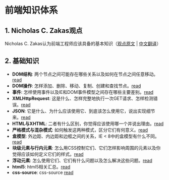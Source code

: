 # 前端知识体系

## 1. Nicholas C. Zakas观点

Nicholas C. Zakas认为前端工程师应该具备的基本知识（[观点原文](http://www.nczonline.net/blog/2010/01/05/interviewing-the-front-end-engineer/) | [中文翻译](http://www.cnblogs.com/yizuierguo/archive/2010/02/04/1663767.html)）

## 2. 基础知识

* __DOM结构__: 两个节点之间可能存在哪些关系以及如何在节点之间任意移动。[read](part1/DOM-structure)
* __DOM操作__: 怎样添加、删除、移动、复制、创建和查找节点。[read](part1/DOM-manipulation)
* __事件__: 怎样使用事件以及IE和DOM事件模型之间存在哪些主要差别。[read](part1/Event)
* __XMLHttpRequest__: 这是什么、怎样完整地执行一次GET请求、怎样检测错误。[read](part1/XMLHttpRequest)
* __JSON__: 它是什么、为什么应该使用它、到底该怎么使用它，说出实现细节来。[read](part1/JSON)
* __HTML与XHTML__: 二者有什么区别，你觉得应该使用哪一个并说出理由。[read](part1/XHTML-HTML)
* __严格模式与混杂模式__: 如何触发这两种模式，区分它们有何意义。[read](part1/浏览器模式)
* __盒模型__: 外边距、内边距和边框之间的关系，IE < 8中的盒模型有什么不同。[read](part1/Box)
* __块级元素与行内元素__: 怎么用CSS控制它们、它们怎样影响周围的元素以及你觉得应该如何定义它们的样式。[read](part1/Block-Inline)
* __浮动元素__: 怎么使用它们、它们有什么问题以及怎么解决这些问题。[read](part1/Float)
* __html5__: html5相关汇总。[read](part1/html5)
* __css-source__: css-source [read](part1/css-source)
